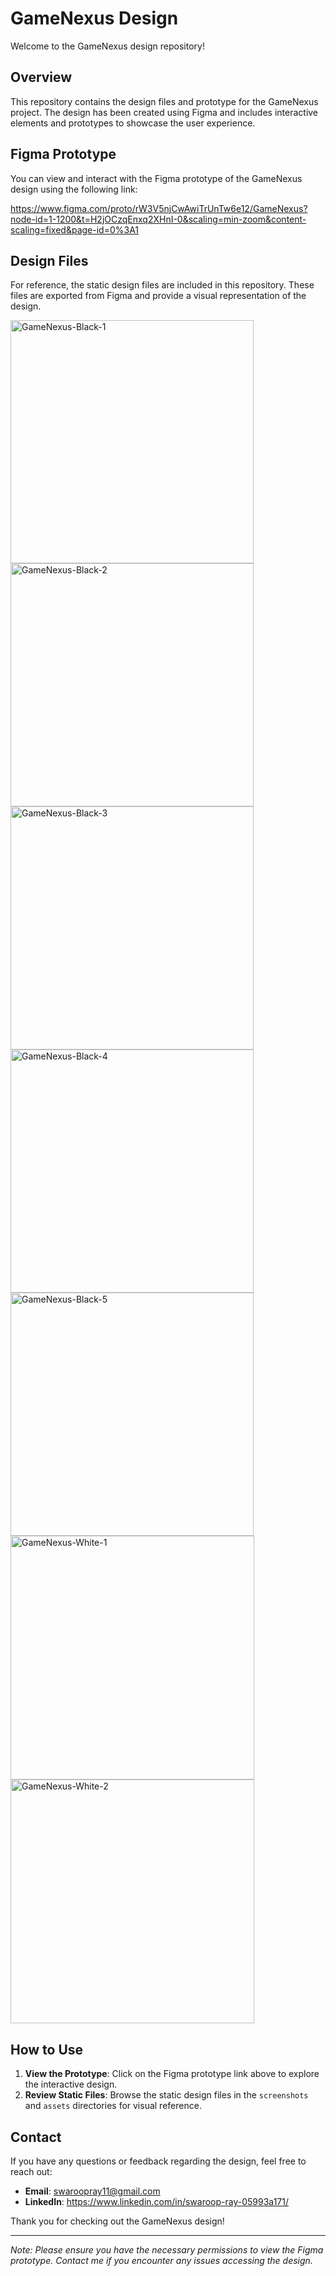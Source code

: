 # GameNexus Design

Welcome to the GameNexus design repository!

## Overview

This repository contains the design files and prototype for the GameNexus project. The design has been created using Figma and includes interactive elements and prototypes to showcase the user experience.

## Figma Prototype

You can view and interact with the Figma prototype of the GameNexus design using the following link:

https://www.figma.com/proto/rW3V5njCwAwiTrUnTw6e12/GameNexus?node-id=1-1200&t=H2jOCzqEnxq2XHnI-0&scaling=min-zoom&content-scaling=fixed&page-id=0%3A1

## Design Files

For reference, the static design files are included in this repository. These files are exported from Figma and provide a visual representation of the design.

<img width="389" alt="GameNexus-Black-1" src="https://github.com/user-attachments/assets/b222f180-119e-48a5-a256-434ca11cd82f">
<img width="389" alt="GameNexus-Black-2" src="https://github.com/user-attachments/assets/08d83779-be09-4ee8-8f33-a29d97f27f4a">
<img width="389" alt="GameNexus-Black-3" src="https://github.com/user-attachments/assets/ca0d0f54-49ec-44bc-a993-d52f305aaf12">
<img width="389" alt="GameNexus-Black-4" src="https://github.com/user-attachments/assets/c1f25d05-2fc4-42f4-88cd-bb305ec4408d">
<img width="389" alt="GameNexus-Black-5" src="https://github.com/user-attachments/assets/3d974242-f26f-4af4-8d42-7ab41d537bbe">
<img width="390" alt="GameNexus-White-1" src="https://github.com/user-attachments/assets/560b1c53-25c8-42a4-affd-66dae28cafa9">
<img width="390" alt="GameNexus-White-2" src="https://github.com/user-attachments/assets/d1d7ebf6-dfc1-45d4-bbec-76c3be142465">

## How to Use

1. **View the Prototype**: Click on the Figma prototype link above to explore the interactive design.
2. **Review Static Files**: Browse the static design files in the `screenshots` and `assets` directories for visual reference.

## Contact

If you have any questions or feedback regarding the design, feel free to reach out:

- **Email**: swaroopray11@gmail.com
- **LinkedIn**: https://www.linkedin.com/in/swaroop-ray-05993a171/

Thank you for checking out the GameNexus design!

---

*Note: Please ensure you have the necessary permissions to view the Figma prototype. Contact me if you encounter any issues accessing the design.*


